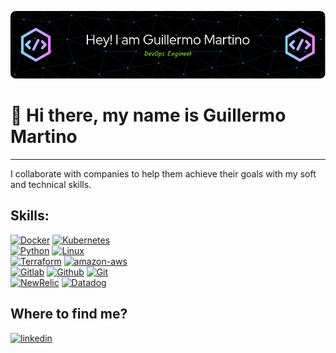 ![banner](images/github-header-image(4).png)
# 👋 Hi there, my name is Guillermo Martino
---


I collaborate with companies to help them achieve their goals with my soft and technical skills.

## Skills:
[![Docker](https://img.shields.io/badge/Docker-101010?style-for-the-badge&logo=docker&logoColor=1E90FF&labelColor=white)]() 
[![Kubernetes](https://img.shields.io/badge/Kubernetes-101010?style-for-the-badge&logo=kubernetes&logoColor=4169E1&labelColor=white)]()
<br>
[![Python](https://img.shields.io/badge/Python-101010?style-for-the-badge&logo=Python&logoColor=blue&labelColor=white)]() 
[![Linux](https://img.shields.io/badge/Linux-101010?style-for-the-badge&logo=Linux&logoColor=black&labelColor=white)]() 
<br>
[![Terraform](https://img.shields.io/badge/Terraform-101010?style-for-the-badge&logo=Terraform&logoColor=9932CC&labelColor=white)]() 
[![amazon-aws](https://img.shields.io/badge/aws-101010?style-for-the-badge&logo=amazon-aws&logoColor=black&labelColor=white)]()
<br>
[![Gitlab](https://img.shields.io/badge/Gitlab-101010?style-for-the-badge&logo=GitLab&logoColor=orange&labelColor=white)]()
[![Github](https://img.shields.io/badge/Github-101010?style-for-the-badge&logo=GitHub&logoColor=black&labelColor=white)]()
[![Git](https://img.shields.io/badge/Git-101010?style-for-the-badge&logo=Git&logoColor=FF4500&labelColor=white)]()
<br>
[![NewRelic](https://img.shields.io/badge/NewRelic-101010?style-for-the-badge&logo=Newrelic&logoColor=20B2AA&labelColor=white)]() 
[![Datadog](https://img.shields.io/badge/Datadog-101010?style-for-the-badge&logo=Datadog&logoColor=purple&labelColor=white)]()



## Where to find me?

[![linkedin](https://img.shields.io/badge/LinkedIn-Guillermo_Martino-0077B5?style-for-the-badge&logo=linkedin&logoColor=white&labelColor=101010)](https://www.linkedin.com/in/guillermo-martino/)

<!--
**gsmartino23/gsmartino23** is a ✨ _special_ ✨ repository because its `README.md` (this file) appears on your GitHub profile.
